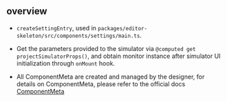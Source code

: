 ## overview

* `createSettingEntry`, used in `packages/editor-skeleton/src/components/settings/main.ts`.

* Get the parameters provided to the simulator via `@computed get projectSimulatorProps()`, and obtain monitor instance after simulator UI initialization through `onMount` hook.

* All ComponentMeta are created and managed by the designer, for details on ComponentMeta, please refer to the official docs [ComponentMeta](<https://lowcode-engine.cn/site/docs/guide/design/editor#%E7%BB%84%E4%BB%B6%E6%8F%8F%E8%BF%B0%E6%A8%A1%E5%9E%8Bcomponentmeta>)
